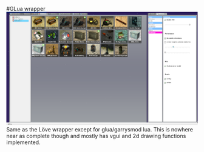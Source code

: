 #GLua wrapper
![ScreenShot](https://raw.githubusercontent.com/CapsAdmin/goluwa-assets/master/extras/screenshots/glua.png)
Same as the Löve wrapper except for glua/garrysmod lua. This is nowhere near as complete though and mostly has vgui and 2d drawing functions implemented.
